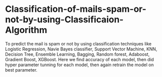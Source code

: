 # Classification-of-mails-spam-or-not-by-using-Classificaion-Algorithm
To predict the mail is spam or not by using classification techniques like Logistic Regression, Navie Bayes classifier, Support Vector Machine, KNN, Decision Tree, Ensemble Learning, Bagging, Random forest, Adaboost, Gradient Boost, XGBoost. Here we find accuracy of each model, then did hyper parameter tunning for each model, then again retrain the model on best parameter.
